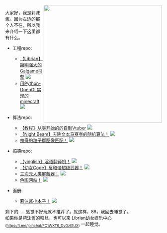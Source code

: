 

<img align="right" src="https://cdn.jsdelivr.net/gh/RimoChan/rimochan-cookbook/外/0.webp" width='380px'>

大家好，我是莉沫酱。因为左边的那个人不在，所以我来介绍一下这里都有什么。

+ 工程repo: 
    - [【Librian】简明强大的Galgame引擎](https://github.com/RimoChan/Librian)
    [![](https://img.shields.io/github/stars/RimoChan/Librian.svg?&label=☆&labelColor=8c8&color=yellow)](https://github.com/RimoChan/Librian/stargazers)
    - [用Python-OpenGL实现的minecraft](https://github.com/RimoChan/minecraft)
    [![](https://img.shields.io/github/stars/RimoChan/minecraft.svg?&label=☆&labelColor=8c8&color=yellow)](https://github.com/RimoChan/minecraft/stargazers)

+ 算法repo: 
    - [【教程】从零开始的的自制Vtuber](https://github.com/RimoChan/Vtuber_Tutorial)
    [![](https://img.shields.io/github/stars/RimoChan/Vtuber_Tutorial.svg?&label=☆&labelColor=8c8&color=yellow)](https://github.com/RimoChan/Vtuber_Tutorial/stargazers)
    - [【Night Beam】去除文本马赛克的随机算法！](https://github.com/RimoChan/Night-Beam)
    [![](https://img.shields.io/github/stars/RimoChan/Night-Beam.svg?&label=☆&labelColor=8c8&color=yellow)](https://github.com/RimoChan/Night-Beam/stargazers)
    - [神奇的粒子群图像匹配！](https://github.com/RimoChan/PSO-image-match)
    [![](https://img.shields.io/github/stars/RimoChan/PSO-image-match.svg?&label=☆&labelColor=8c8&color=yellow)](https://github.com/RimoChan/PSO-image-match/stargazers)

+ 搞笑repo: 
    - [【yinglish】淫语翻译机！](https://github.com/RimoChan/yinglish)
    [![](https://img.shields.io/github/stars/RimoChan/yinglish.svg?&label=☆&labelColor=8c8&color=yellow)](https://github.com/RimoChan/yinglish/stargazers)
    - [【幼女Code】反和谐超级武器！](https://github.com/RimoChan/unvcode)
    [![](https://img.shields.io/github/stars/RimoChan/unvcode.svg?&label=☆&labelColor=8c8&color=yellow)](https://github.com/RimoChan/unvcode/stargazers)
    - [三次元人类屏蔽器！](https://github.com/RimoChan/kill3d)
    [![](https://img.shields.io/github/stars/RimoChan/kill3d.svg?&label=☆&labelColor=8c8&color=yellow)](https://github.com/RimoChan/kill3d/stargazers)
    - [色图网站！](https://github.com/RimoChan/color_site)
    [![](https://img.shields.io/github/stars/RimoChan/color_site.svg?&label=☆&labelColor=8c8&color=yellow)](https://github.com/RimoChan/color_site/stargazers)
    
+ 画册:
    - [莉沫酱小本子！](https://github.com/RimoChan/rimochan-cookbook)
    [![](https://img.shields.io/github/stars/RimoChan/rimochan-cookbook.svg?&label=☆&labelColor=8c8&color=yellow)](https://github.com/RimoChan/rimochan-cookbook/stargazers)

剩下的……感觉不好玩就不推荐了。就这样，88，我回去睡觉了。  
如果你是莉沫酱的粉丝，也可以来 Librian幼女娱乐中心<sub>(<https://t.me/joinchat/FC1WXT6_DvGzISUX>)</sub> 一起睡觉。